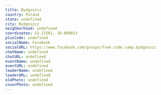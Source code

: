 ```yaml
---
title: Bydgoszcz
country: Poland
state: undefined
city: Bydgoszcz
neighborhood: undefined
coordinates: 53.12561, 18.009013
plusCode: undefined
socialName: Facebook
socialURL: https://www.facebook.com/groups/free.code.camp.bydgoszcz
chatName: undefined
chatURL: undefined
eventName: undefined
eventURL: undefined
leaderName: undefined
leaderURL: undefined
oldPhoto: undefined
coverPhoto: undefined
---
```

